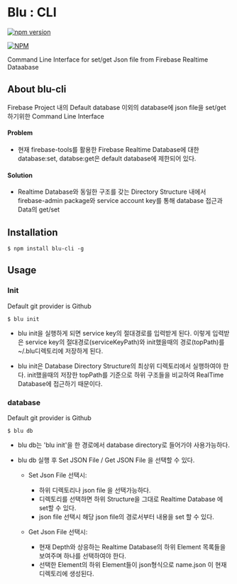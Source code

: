 # Blu : CLI

[![npm version](https://badge.fury.io/js/blu-cli.svg)](https://badge.fury.io/js/blu-cli)


[![NPM](https://nodei.co/npm/blu-cli.png)](https://nodei.co/npm/blu-cli/)

Command Line Interface for set/get Json file from Firebase Realtime Dataabase


## About blu-cli
Firebase Project 내의 Default database 이외의 database에 json file을 set/get하기위한 Command Line Interface
#### Problem
* 현재 firebase-tools를 활용한 Firebase Realtime Database에 대한  database:set, databse:get은 default database에 제한되어 있다.
#### Solution
* Realtime Database와 동일한 구조를 갖는 Directory Structure 내에서 firebase-admin package와 service account key를 통해 database 접근과 Data의 get/set  


## Installation
```shell
$ npm install blu-cli -g
```

## Usage
### Init
Default git provider is Github
```shell
$ blu init
```
* blu init을 실행하게 되면 service key의 절대경로를 입력받게 된다. 이렇게 입력받은 service key의 절대경로(serviceKeyPath)와 init했을때의 경로(topPath)를 ~/.blu디렉토리에 저장하게 된다.

* blu init은 Database Directory Structure의 최상위 디렉토리에서 실행하여야 한다. 
init했을때의 저장한 topPath를 기준으로 하위 구조들을 비교하여 RealTime Database에 접근하기 때문이다.
 

### database
Default git provider is Github
```shell
$ blu db
```
* blu db는 'blu init'을 한 경로에서 database directory로 들어가야 사용가능하다.

* blu db 실행 후 Set JSON File / Get JSON File 을 선택할 수 있다.

    - Set Json File 선택시: 
        * 하위 디렉토리나 json file 을 선택가능하다.
        * 디렉토리를 선택하면 하위 Structure을 그대로 Realtime Database 에 set할 수 있다.
        * json file 선택시 해당 json file의 경로서부터 내용을 set 할 수 있다.
        
    - Get Json File 선택시:
        * 현재 Depth와 상응하는 Realtime Database의 하위 Element 목록들을 보여주며 하나를 선택하여야 한다.
        * 선택한 Element의 하위 Element들이 json형식으로 name.json 이 현재 디렉토리에 생성된다.                    
 


